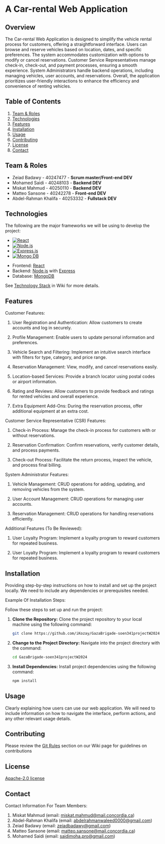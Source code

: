 # A Car-rental Web Application

## Overview

The Car-rental Web Application is designed to simplify the vehicle rental process for customers, offering a 
straightforward interface. Users can browse and reserve vehicles based on location, dates, and specific preferences. 
The system accommodates customization with options to modify or cancel reservations. Customer Service Representatives 
manage check-in, check-out, and payment processes, ensuring a smooth experience. System Administrators handle backend 
operations, including managing vehicles, user accounts, and reservations. Overall, the application prioritizes 
user-friendly interactions to enhance the efficiency and convenience of renting vehicles.

## Table of Contents
1. [Team & Roles](https://github.com/iKozay/GazaBrigade-soen341projectW2024#team--roles)
2. [Technologies](https://github.com/iKozay/GazaBrigade-soen341projectW2024#technologies)
3. [Features](https://github.com/iKozay/GazaBrigade-soen341projectW2024#features)
4. [Installation](https://github.com/iKozay/GazaBrigade-soen341projectW2024?tab=readme-ov-file#installation)
5. [Usage](https://github.com/iKozay/GazaBrigade-soen341projectW2024?tab=readme-ov-file#usage)
6. [Contributing](https://github.com/iKozay/GazaBrigade-soen341projectW2024?tab=readme-ov-file#contributing)
7. [License](https://github.com/iKozay/GazaBrigade-soen341projectW2024?tab=readme-ov-file#license)
8. [Contact](https://github.com/iKozay/GazaBrigade-soen341projectW2024?tab=readme-ov-file#contact)
   

## Team & Roles


* Zeiad Badawy -  40247477 - <strong>Scrum master/Front-end DEV</strong>
* Mohamed Saidi - 40248103 - <strong>Backend DEV</strong>
* Miskat Mahmud - 40250110 - <strong>Backend DEV</strong>
* Matteo Sansone - 40242278 - <strong>Front-end DEV</strong>
* Abdel-Rahman Khalifa - 40253332 - <strong>Fullstack DEV</strong>



## Technologies

The following are the major frameworks we will be using to develop the project:
* [![React][React.js]][React-url]
* [![Node.js][NodeJS]][NodeJS-url]
* [![Express.js][Express.js]][Express-url]
* [![Mongo DB][MongoDB]][MongoDB-url]


- Frontend: [React](https://reactjs.org/)
- Backend: [Node.js](https://nodejs.org/) with [Express](https://expressjs.com/)
- Database: [MongoDB](https://www.mongodb.com/)

[React.js]: https://img.shields.io/badge/React-20232A?style=for-the-badge&logo=react&logoColor=61DAFB
[React-url]: https://reactjs.org/
[Bootstrap.com]: https://img.shields.io/badge/Bootstrap-563D7C?style=for-the-badge&logo=bootstrap&logoColor=white
[Bootstrap-url]: https://getbootstrap.com
[Express.js]:https://img.shields.io/badge/express.js-%23404d59.svg?style=for-the-badge&logo=express&logoColor=%2361DAFB
[Express-url]:https://expressjs.com/
[NodeJS]:https://img.shields.io/badge/node.js-6DA55F?style=for-the-badge&logo=node.js&logoColor=white
[NodeJS-url]:https://nodejs.org/en
[MongoDB]:https://img.shields.io/badge/MongoDB-%234ea94b.svg?style=for-the-badge&logo=mongodb&logoColor=white
[MongoDB-url]:https://www.mongodb.com/
[GoogleMaps]: https://img.shields.io/badge/Google%20Maps-black?style=for-the-badge&logo=google-maps&logoColor=aqua
[GoogleMaps-url]: https://developers.google.com/maps
See [Technology Stack](https://github.com/iKozay/GazaBrigade-soen341projectW2024/wiki/Project-Approach-and-Technology-Stack-Selection#3-technology-stack) in Wiki for more details.


## Features



Customer Features:
  1. User Registration and Authentication:
        Allow customers to create accounts and log in securely.
     
  2. Profile Management:
        Enable users to update personal information and preferences.
     
  3. Vehicle Search and Filtering:
        Implement an intuitive search interface with filters for type, category, and price range.
     
  4. Reservation Management:
        View, modify, and cancel reservations easily.

  5. Location-based Services:
        Provide a branch locator using postal codes or airport information.

  6. Rating and Reviews:
        Allow customers to provide feedback and ratings for rented vehicles and overall experience.

  7. Extra Equipment Add-Ons:
        During the reservation process, offer additional equipment at an extra cost.



Customer Service Representative (CSR) Features:
  1. Check-in Process:
        Manage the check-in process for customers with or without reservations.

  2. Reservation Confirmation:
        Confirm reservations, verify customer details, and process payments.

  3. Check-out Process:
        Facilitate the return process, inspect the vehicle, and process final billing.



System Administrator Features:
  1. Vehicle Management:
        CRUD operations for adding, updating, and removing vehicles from the system.

  2. User Account Management:
        CRUD operations for managing user accounts.

  3. Reservation Management:
        CRUD operations for handling reservations efficiently.


 Additional Features (To Be Reviewed):
  1. User Loyalty Program:
        Implement a loyalty program to reward customers for repeated business.
  
  2. User Loyalty Program:
        Implement a loyalty program to reward customers for repeated business.
  
  

## Installation

Providing step-by-step instructions on how to install and set up the project locally. We need to include any dependencies or prerequisites 
needed.

Example Of Installation Steps:

Follow these steps to set up and run the project:

1. **Clone the Repository:**
   Clone the project repository to your local machine using the following command:
   ```bash
   git clone https://github.com/iKozay/GazaBrigade-soen341projectW2024.git
2. **Change to the Project Directory:**
   Navigate into the project directory with the command:
   ```bash
   cd GazaBrigade-soen341projectW2024
3. **Install Dependencies:**
   Install project dependencies using the following command:
   ```bash
   npm install

## Usage

Clearly explaining how users can use our web application. We will need to include information on how to navigate the interface, perform 
actions, and any other relevant usage details.



## Contributing

Please review the [Git Rules](https://github.com/iKozay/GazaBrigade-soen341projectW2024/wiki/Git-Rules) section on our Wiki page for guidelines on contributions

## License

[Apache-2.0 license](https://github.com/iKozay/GazaBrigade-soen341projectW2024?tab=Apache-2.0-1-ov-file#)

## Contact

Contact Information For Team Members:
1. Miskat Mahmud (email: miskat.mahmud@mail.concordia.ca)
2. Abdel-Rahman Khalifa (email: abdelrahmanwaleed0000@gmail.com)
3. Zeiad Badawy (email: zeiadbadawy@gmail.com)
4. Matteo Sansone (email: matteo.sansone@mail.concordia.ca)
5. Mohamed Saidi (email: saidimoha.pro@gmail.com)
